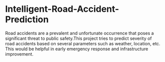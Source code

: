 # Intelligent-Road-Accident-Prediction
Road accidents are a prevalent and unfortunate occurrence that poses a significant threat to public safety.This project tries to predict severity of road accidents based on several parameters such as weather, location, etc. This would be helpful in early emergency response and infrastructure improvement.
